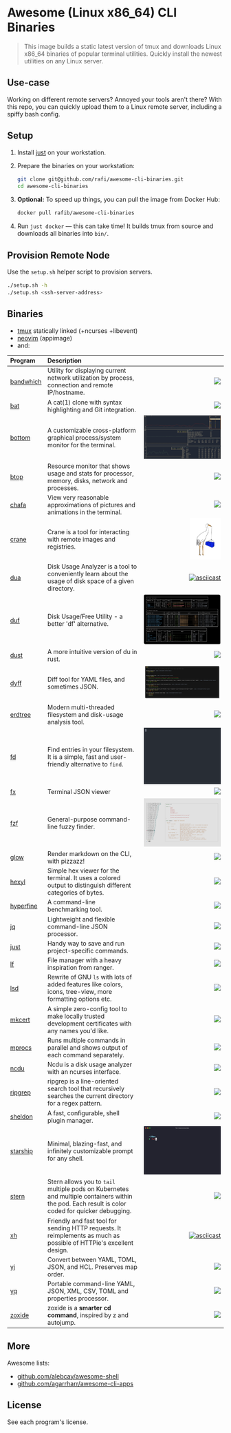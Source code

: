 # Awesome (Linux x86_64) CLI Binaries

> This image builds a static latest version of tmux and downloads Linux x86_64
> binaries of popular terminal utilities. Quickly install the newest utilities
> on any Linux server.

## Use-case

Working on different remote servers? Annoyed your tools aren't there? With
this repo, you can quickly upload them to a Linux remote server, including
a spiffy bash config.

## Setup

1. Install [just](https://github.com/casey/just) on your workstation.

1. Prepare the binaries on your workstation:

    ```sh
    git clone git@github.com/rafi/awesome-cli-binaries.git
    cd awesome-cli-binaries
    ```

1. **Optional:** To speed up things, you can pull the image from Docker Hub:

    ```sh
    docker pull rafib/awesome-cli-binaries
    ```

1. Run `just docker` — this can take time! It builds tmux from source and
   downloads all binaries into `bin/`.

## Provision Remote Node

Use the `setup.sh` helper script to provision servers.

```sh
./setup.sh -h
./setup.sh <ssh-server-address>
```

## Binaries

- [tmux] statically linked (+ncurses +libevent)
- [neovim] (appimage)
- and:

| Program       | Description   |             |
|:------------- |:------------- | -----------:|
| [bandwhich]   | Utility for displaying current network utilization by process, connection and remote IP/hostname. | <img src="https://raw.githubusercontent.com/imsnif/bandwhich/main/demo.gif" /> |
| [bat]         | A cat(1) clone with syntax highlighting and Git integration. | <img src="https://imgur.com/rGsdnDe.png" /> |
| [bottom]      | A customizable cross-platform graphical process/system monitor for the terminal. | <img src="https://raw.githubusercontent.com/ClementTsang/bottom/master/assets/demo.gif" /> |
| [btop]        | Resource monitor that shows usage and stats for processor, memory, disks, network and processes. | <img src="https://raw.githubusercontent.com/aristocratos/btop/main/Img/normal.png" /> |
| [chafa]       | View very reasonable approximations of pictures and animations in the terminal. | <img src="https://hpjansson.org/chafa/gallery/maru-geneve-240-rgb.png" width="60%" /> |
| [crane]       | Crane is a tool for interacting with remote images and registries. | <img src="https://raw.githubusercontent.com/google/go-containerregistry/main/images/crane.png" width="40%" /> |
| [dua]         | Disk Usage Analyzer is a tool to conveniently learn about the usage of disk space of a given directory. | [![asciicast](https://asciinema.org/a/316444.svg)](https://asciinema.org/a/316444) |
| [duf]         | Disk Usage/Free Utility - a better 'df' alternative. | <img src="https://raw.githubusercontent.com/muesli/duf/master/duf.png" /> |
| [dust]        | A more intuitive version of du in rust. | <img src="https://raw.githubusercontent.com/bootandy/dust/master/media/snap.png" /> |
| [dyff]        | Diff tool for YAML files, and sometimes JSON. | <img src="https://raw.githubusercontent.com/homeport/dyff/main/.docs/dyff-between-kubectl-diff.png" /> |
| [erdtree]     | Modern multi-threaded filesystem and disk-usage analysis tool. | <img src="https://github.com/solidiquis/erdtree/blob/master/assets/top_showcase.png?raw=true" /> |
| [fd]          | Find entries in your filesystem. It is a simple, fast and user-friendly alternative to `find`. | <img src="https://raw.githubusercontent.com/sharkdp/fd/master/doc/screencast.svg" /> |
| [fx]          | Terminal JSON viewer | <img src="https://medv.io/assets/fx/fx-preview.gif" /> |
| [fzf]         | General-purpose command-line fuzzy finder. | <img src="https://raw.githubusercontent.com/junegunn/i/master/fzf-preview.png" /> |
| [glow]        | Render markdown on the CLI, with pizzazz! | <img src="https://stuff.charm.sh/glow/glow-1.3-trailer-github.gif" /> |
| [hexyl]       | Simple hex viewer for the terminal. It uses a colored output to distinguish different categories of bytes. | <img src="https://i.imgur.com/MWO9uSL.png" /> |
| [hyperfine]   | A command-line benchmarking tool. | <img src="https://i.imgur.com/z19OYxE.gif" /> |
| [jq]          | Lightweight and flexible command-line JSON processor. | <img src="https://jqlang.github.io/jq/jq.png" width="50%" /> |
| [just]        | Handy way to save and run project-specific commands. | <img src="https://raw.githubusercontent.com/casey/just/master/screenshot.png" /> |
| [lf]          | File manager with a heavy inspiration from ranger. | <img src="http://i.imgur.com/p95xzUj.png" /> |
| [lsd]         | Rewrite of GNU `ls` with lots of added features like colors, icons, tree-view, more formatting options etc. | <img src="https://raw.githubusercontent.com/Peltoche/lsd/assets/screen_lsd.png" /> |
| [mkcert]      | A simple zero-config tool to make locally trusted development certificates with any names you'd like. | <img src="https://user-images.githubusercontent.com/1225294/51066373-96d4aa80-15be-11e9-91e2-f4e44a3a4458.png" /> |
| [mprocs]      | Runs multiple commands in parallel and shows output of each command separately. | <img src="https://raw.githubusercontent.com/pvolok/mprocs/master/img/screenshot1.png" /> |
| [ncdu]        | Ncdu is a disk usage analyzer with an ncurses interface. | <img src="https://dev.yorhel.nl/img/ncdudone-2.png" /> |
| [ripgrep]     | ripgrep is a line-oriented search tool that recursively searches the current directory for a regex pattern. | <img src="https://burntsushi.net/stuff/ripgrep1.png" /> |
| [sheldon]     | A fast, configurable, shell plugin manager. | <img src="https://user-images.githubusercontent.com/17109887/60550665-02573380-9d29-11e9-84e9-5dfa89b11895.png" /> |
| [starship]    | Minimal, blazing-fast, and infinitely customizable prompt for any shell. | <img src="https://raw.githubusercontent.com/starship/starship/master/media/demo.gif" /> |
| [stern]       | Stern allows you to `tail` multiple pods on Kubernetes and multiple containers within the pod. Each result is color coded for quicker debugging. | <img src="https://i0.wp.com/blog.knoldus.com/wp-content/uploads/2021/01/image.png?ssl=1" /> |
| [xh]          | Friendly and fast tool for sending HTTP requests. It reimplements as much as possible of HTTPie's excellent design. | [![asciicast](https://raw.githubusercontent.com/ducaale/xh/master/assets/xh-demo.gif)](https://asciinema.org/a/475190) |
| [yj]          | Convert between YAML, TOML, JSON, and HCL. Preserves map order. | <img src="https://raw.githubusercontent.com/sclevine/yj/main/logo.png" width="30%" /> |
| [yq]          | Portable command-line YAML, JSON, XML, CSV, TOML and properties processor. | <img src="https://miro.medium.com/v2/resize:fit:640/1*gsqh7A_ivvZM5ht66hx3Xw.png" /> |
| [zoxide]      | zoxide is a **smarter cd command**, inspired by z and autojump. | <img src="https://raw.githubusercontent.com/ajeetdsouza/zoxide/main/contrib/tutorial.webp" /> |

## More

Awesome lists:

- [github.com/alebcay/awesome-shell](https://github.com/alebcay/awesome-shell)
- [github.com/agarrharr/awesome-cli-apps](https://github.com/agarrharr/awesome-cli-apps)

## License

See each program's license.

[bandwhich]: https://github.com/imsnif/bandwhich
[bat]: https://github.com/sharkdp/bat
[bottom]: https://github.com/ClementTsang/bottom
[btop]: https://github.com/aristocratos/btop
[chafa]: https://hpjansson.org/chafa
[crane]: https://github.com/google/go-containerregistry
[dua]: https://github.com/Byron/dua-cli
[duf]: https://github.com/muesli/duf
[dust]: https://github.com/bootandy/dust
[dyff]: https://github.com/homeport/dyff
[erdtree]: https://github.com/solidiquis/erdtree
[fd]: https://github.com/sharkdp/fd
[fx]: https://github.com/antonmedv/fx
[fzf]: https://github.com/junegunn/fzf
[glow]: https://github.com/charmbracelet/glow
[hexyl]: https://github.com/sharkdp/hexyl
[hyperfine]: https://github.com/sharkdp/hyperfine
[jq]: https://github.com/stedolan/jq
[just]: https://github.com/casey/just
[lf]: https://github.com/gokcehan/lf
[lsd]: https://github.com/lsd-rs/lsd
[mkcert]: https://github.com/FiloSottile/mkcert
[mprocs]: https://github.com/pvolok/mprocs
[ncdu]: https://dev.yorhel.nl/ncdu
[neovim]: https://github.com/neovim/neovim
[ripgrep]: https://github.com/BurntSushi/ripgrep
[sheldon]: https://github.com/rossmacarthur/sheldon
[starship]: https://github.com/starship/starship
[stern]: https://github.com/stern/stern
[tmux]: https://github.com/tmux/tmux
[xh]: https://github.com/ducaale/xh
[yj]: https://github.com/sclevine/yj
[yq]: https://github.com/mikefarah/yq
[zoxide]: https://github.com/ajeetdsouza/zoxide
